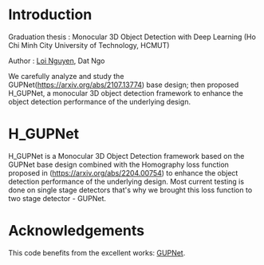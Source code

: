 # Introduction 
Graduation thesis : Monocular 3D Object Detection with Deep Learning  (Ho Chi Minh City University of Technology, HCMUT)

Author : [Loi Nguyen](mailto:huuloi312001@gmail.com), Dat Ngo

We carefully analyze and study the GUPNet(https://arxiv.org/abs/2107.13774) base design; then proposed H_GUPNet, a monocular 3D object detection framework to enhance the object detection performance of the underlying design.

# H_GUPNet

H_GUPNet is a Monocular 3D Object Detection framework based on the GUPNet base design combined with the Homography loss function proposed in (https://arxiv.org/abs/2204.00754) to enhance the object detection performance of the underlying design. Most current testing is done on single stage detectors that's why we brought this loss function to two stage detector - GUPNet.


# Acknowledgements
This code benefits from the excellent works: [GUPNet](https://github.com/SuperMHP/GUPNet).
